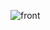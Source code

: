 ![front](https://user-images.githubusercontent.com/59288580/71557007-3ff00b80-2a83-11ea-828f-ad25bf0a23a3.png)


